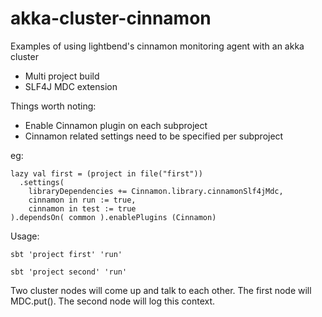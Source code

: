 # akka-cluster-cinnamon

Examples of using lightbend's cinnamon monitoring agent with an akka cluster

  * Multi project build
  * SLF4J MDC extension
  
  
Things worth noting:
 
  * Enable Cinnamon plugin on each subproject 
  * Cinnamon related settings need to be specified per subproject
   

eg:

    lazy val first = (project in file("first"))
      .settings(
        libraryDependencies += Cinnamon.library.cinnamonSlf4jMdc,
        cinnamon in run := true,
        cinnamon in test := true
    ).dependsOn( common ).enablePlugins (Cinnamon)



Usage:


    sbt 'project first' 'run'
    
    sbt 'project second' 'run'
    
    
Two cluster nodes will come up and talk to each other. The first node will MDC.put().
The second node will log this context.
